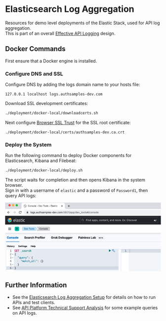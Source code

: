 # Elasticsearch Log Aggregation

Resources for demo level deployments of the Elastic Stack, used for API log aggregation.\
This is part of an overall [Effective API Logging](https://authguidance.com/effective-api-logging/) design.

## Docker Commands

First ensure that a Docker engine is installed.

### Configure DNS and SSL

Configure DNS by adding the logs domain name to your hosts file:

```text
127.0.0.1 localhost logs.authsamples-dev.com
```

Download SSL development certificates:

```bash
./deployment/docker-local/downloadcerts.sh
```

Next configure [Browser SSL Trust](https://apisandclients.com/posts/developer-ssl-setup#trust-a-root-certificate-in-browsers) for the SSL root certificate:

```text
./deployment/docker-local/certs/authsamples-dev.ca.crt
```

### Deploy the System

Run the following command to deploy Docker components for Elasticsearch, Kibana and Filebeat:

```bash
./deployment/docker-local/deploy.sh
```

The script waits for completion and then opens Kibana in the system browser.\
Sign in with a username of `elastic` and a password of `Password1`, then query API logs:

![kibana application](doc/kibana.png)

## Further Information

- See the [Elasticsearch Log Aggregation Setup](https://authguidance.com/log-aggregation-setup/) for details on how to run APIs and test clients.
- See [API Platform Technical Support Analysis](https://authguidance.com/api-technical-support-analysis/) for some example queries on API logs.
